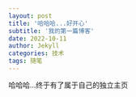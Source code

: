 ```yaml
---
layout: post
title: '哈哈哈...好开心'
subtitle: '我的第一篇博客'
date: 2022-10-11
author: Jekyll
categories: 技术
tags: 随笔
---
```



哈哈哈...终于有了属于自己的独立主页
